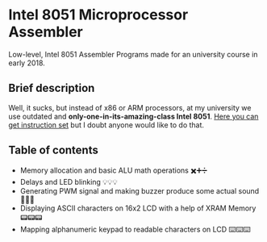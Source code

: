 # Intel 8051 Microprocessor Assembler

Low-level, Intel 8051 Assembler Programs made for an university course in early 2018.

## Brief description

Well, it sucks, but instead of x86 or ARM processors, at my university we use outdated and **only-one-in-its-amazing-class Intel 8051**.
[Here you can get instruction set](http://www.zsk.ict.pwr.wroc.pl/zsk/repository/dydaktyka/ptm/lab/8051instrset.pdf) but I doubt anyone would like to do that.

## Table of contents

* Memory allocation and basic ALU math operations ✖️➕➗
* Delays and LED blinking 💡💡💡
* Generating PWM signal and making buzzer produce some actual sound 🎵🎵🎵
* Displaying ASCII characters on 16x2 LCD with a help of XRAM Memory 📟📟📟
* Mapping alphanumeric keypad to readable characters on LCD ⌨️⌨️⌨️
